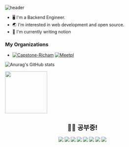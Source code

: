 ![header](https://capsule-render.vercel.app/api?type=wave&color=auto&height=300&section=header&text=화이팅%20!&fontSize=90)


- 🖥️ I'm a Backend Engineer.
- 🌏 I'm interested in web development and open source.
- 📝 I'm currently writing notion


### My Organizations

- [![Capstone-Richam](https://img.shields.io/badge/Capstone-Richam-YourColor?style=flat&logo=github&logoColor=white)](https://github.com/Capstone-Richam)
  [![Meetpl](https://img.shields.io/badge/Meetpl-YourColor?style=flat&logo=github&logoColor=white)](https://github.com/Kusitms-28th-MeetUp-C)

  

![Anurag's GitHub stats](https://github-readme-stats.vercel.app/api?username=qogustj&show_icons=true&theme=radical)
<!-- wi*quL3fcV --><img height="137px" src="https://github-readme-stats.vercel.app/api/top-langs/?username=qogustj&hide=html&hide_title=true&hide_border=true&layout=compact&langs_count=6&exclude_repo=comp426,Redventures-Movie-Quotes&text_color=000&icon_color=fff&bg_color=0,52fa5a,4dfcff,c64dff&theme=graywhite" /></a>
<div align=center>

## 👦🏻 공부중!
  
<img src="https://img.shields.io/badge/java-4B4B77?style=flat&logo=java&logoColor=white"/>
    <img src="https://img.shields.io/badge/Spring Boot-6DB33F?style=flat&logo=spring boot&logoColor=white"/>
<img src="https://img.shields.io/badge/Spring Data JPA-6DB33F?style=flat&logo=spring&logoColor=white"/>
<img src="https://img.shields.io/badge/Spring Security-6DB33F?style=flat&logo=spring security&logoColor=white"/>
<img src="https://img.shields.io/badge/Stomp-064?style=flat&logo=stomp&logoColor=white"/>
<img src="https://img.shields.io/badge/MySQL-4479A1?style=flat&logo=mysql&logoColor=white"/>
<img src="https://img.shields.io/badge/Redis-DC382D?style=flat&logo=redis&logoColor=white"/>
<img src="https://img.shields.io/badge/MongoDB-47A248?style=flat&logo=MongoDB&logoColor=white"/> 
</div>